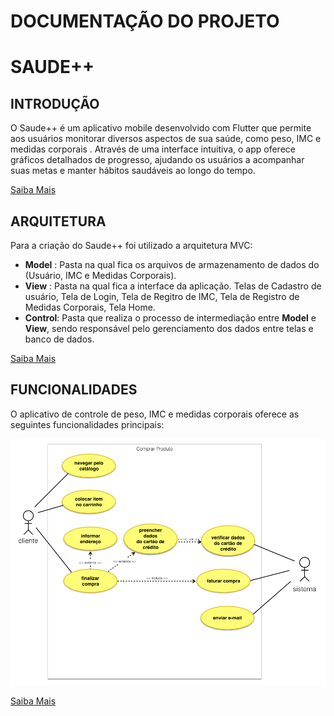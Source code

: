 # DOCUMENTAÇÃO DO PROJETO

# SAUDE++

## INTRODUÇÃO

O Saude++ é um aplicativo mobile desenvolvido com Flutter que permite aos usuários monitorar diversos aspectos de sua saúde, como peso, IMC e medidas corporais . Através de uma interface intuitiva, o app oferece gráficos detalhados de progresso, ajudando os usuários a acompanhar suas metas e manter hábitos saudáveis ao longo do tempo.

[Saiba Mais](saudeapp/docs/introducao.md)

## ARQUITETURA

Para a criação do Saude++ foi utilizado a arquitetura MVC:

- **Model** : Pasta na qual fica os arquivos de armazenamento de dados do (Usuário, IMC e Medidas Corporais).
- **View** : Pasta na qual fica a interface da aplicação. Telas de Cadastro de usuário, Tela de Login, Tela de Regitro de IMC, Tela de Registro de Medidas Corporais, Tela Home.
- **Control**: Pasta que realiza o processo de intermediação entre **Model** e **View**, sendo responsável pelo gerenciamento dos dados entre telas e banco de dados.

[Saiba Mais](saudeapp/docs/arquitetura.md)

## FUNCIONALIDADES

O aplicativo de controle de peso, IMC e medidas corporais oferece as seguintes funcionalidades principais:

<!-- Codigo para por imagens dentro da documentação -->
![Diagrama de Caso de Uso](saudeapp/docs/casodeuso.png)

[Saiba Mais](saudeapp/docs/funcionalidades.md)

